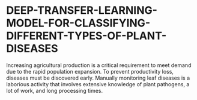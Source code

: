 # DEEP-TRANSFER-LEARNING-MODEL-FOR-CLASSIFYING-DIFFERENT-TYPES-OF-PLANT-DISEASES
Increasing agricultural production is a critical requirement to meet demand due to the rapid population expansion. To prevent productivity loss, diseases must be discovered early. Manually monitoring leaf diseases is a laborious activity that involves extensive knowledge of plant pathogens, a lot of work, and long processing times.
